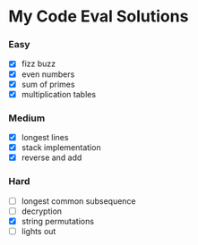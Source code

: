 # My Code Eval Solutions

### Easy

- [x] fizz buzz
- [x] even numbers
- [x] sum of primes
- [x] multiplication tables

### Medium

- [x] longest lines
- [x] stack implementation
- [x] reverse and add

### Hard

- [ ] longest common subsequence
- [ ] decryption
- [x] string permutations
- [ ] lights out